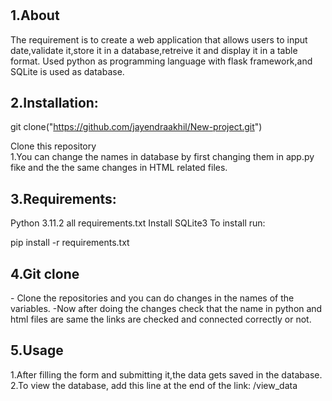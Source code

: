 <center><h1><Form</h1></center>


<h2>1.About</h2>
The requirement is to create a web application that allows users to input date,validate it,store it in a database,retreive it and display it in a table format.
Used python as programming language with flask framework,and SQLite is used as database.

<h2>2.Installation:</h2>

git clone("https://github.com/jayendraakhil/New-project.git")

Clone this repository<br>
1.You can change the names in database by first changing them in app.py fike and the the same changes in HTML related files.

<h2>3.Requirements:</h2>
Python 3.11.2 all requirements.txt 
Install SQLite3
To install run:

pip install -r requirements.txt


<h2>4.Git clone</h2>
- Clone the repositories and you can do changes in the names of the variables.
 -Now after doing the changes check that the name in python and html files are same the links are checked and connected correctly or not. 
<h2>5.Usage</h2>
1.After filling the form and submitting it,the data gets saved in the database.
2.To view the database, add this line at the end of the link: /view_data
</h2>
